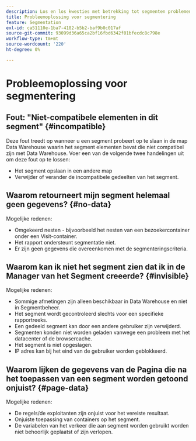 ```yaml
---
description: Los en los kwesties met betrekking tot segmenten problemen op.
title: Probleemoplossing voor segmentering
feature: Segmentation
exl-id: ca51110e-1ba7-4182-b5b2-baf9b0c017af
source-git-commit: 93099d36a65ca2bf16fbd6342f01bfecdc8c798e
workflow-type: tm+mt
source-wordcount: '220'
ht-degree: 0%

---
```


# Probleemoplossing voor segmentering

## Fout: &quot;Niet-compatibele elementen in dit segment&quot; {#incompatible}

Deze fout treedt op wanneer u een segment probeert op te slaan in de map Data Warehouse waarin het segment elementen bevat die niet compatibel zijn met Data Warehouse. Voer een van de volgende twee handelingen uit om deze fout op te lossen:

* Het segment opslaan in een andere map
* Verwijder of verander de incompatibele gedeelten van het segment.

## Waarom retourneert mijn segment helemaal geen gegevens? {#no-data}

Mogelijke redenen:

* Omgekeerd nesten - bijvoorbeeld het nesten van een bezoekercontainer onder een Visit-container.
* Het rapport ondersteunt segmentatie niet.
* Er zijn geen gegevens die overeenkomen met de segmenteringscriteria.

## Waarom kan ik niet het segment zien dat ik in de Manager van het Segment creeerde? {#invisible}

Mogelijke redenen:

* Sommige afmetingen zijn alleen beschikbaar in Data Warehouse en niet in Segmentbeheer.
* Het segment wordt gecontroleerd slechts voor een specifieke rapportreeks.
* Een gedeeld segment kan door een andere gebruiker zijn verwijderd.
* Segmenten konden niet worden geladen vanwege een probleem met het datacenter of de browsercache.
* Het segment is niet opgeslagen.
* IP adres kan bij het eind van de gebruiker worden geblokkeerd.

## Waarom lijken de gegevens van de Pagina die na het toepassen van een segment worden getoond onjuist? {#page-data}

Mogelijke redenen:

* De regels/de exploitanten zijn onjuist voor het vereiste resultaat.
* Onjuiste toepassing van containers op het segment.
* De variabelen van het verkeer die aan segment worden gebruikt worden niet behoorlijk geplaatst of zijn verlopen.
